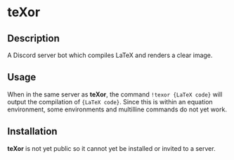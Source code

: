 # teXor

## Description

A Discord server bot which compiles LaTeX and renders a clear image.

## Usage

When in the same server as **teXor**, the command `!texor {LaTeX code}` will output the compilation of `{LaTeX code}`. Since this is within an equation environment, some environments and multilline commands do not yet work.

## Installation

**teXor** is not yet public so it cannot yet be installed or invited to a server.